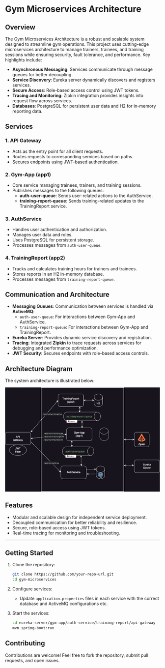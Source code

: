 # Gym Microservices Architecture

## Overview
The Gym Microservices Architecture is a robust and scalable system designed to streamline gym operations. This project uses cutting-edge microservices architecture to manage trainers, trainees, and training sessions while ensuring security, fault tolerance, and performance. Key highlights include:

- **Asynchronous Messaging**: Services communicate through message queues for better decoupling.
- **Service Discovery**: Eureka server dynamically discovers and registers services.
- **Secure Access**: Role-based access control using JWT tokens.
- **Tracing and Monitoring**: Zipkin integration provides insights into request flow across services.
- **Databases**: PostgreSQL for persistent user data and H2 for in-memory reporting data.

## Services

### 1. **API Gateway**
- Acts as the entry point for all client requests.
- Routes requests to corresponding services based on paths.
- Secures endpoints using JWT-based authentication.

### 2. **Gym-App (app1)**
- Core service managing trainees, trainers, and training sessions.
- Publishes messages to the following queues:
    - **auth-user-queue**: Sends user-related actions to the AuthService.
    - **training-report-queue**: Sends training-related updates to the TrainingReport service.

### 3. **AuthService**
- Handles user authentication and authorization.
- Manages user data and roles.
- Uses PostgreSQL for persistent storage.
- Processes messages from `auth-user-queue`.

### 4. **TrainingReport (app2)**
- Tracks and calculates training hours for trainers and trainees.
- Stores reports in an H2 in-memory database.
- Processes messages from `training-report-queue`.

## Communication and Architecture
- **Messaging Queues**: Communication between services is handled via **ActiveMQ**:
    - `auth-user-queue`: For interactions between Gym-App and AuthService.
    - `training-report-queue`: For interactions between Gym-App and TrainingReport.
- **Eureka Server**: Provides dynamic service discovery and registration.
- **Tracing**: Integrated **Zipkin** to trace requests across services for debugging and performance optimization.
- **JWT Security**: Secures endpoints with role-based access controls.

## Architecture Diagram
The system architecture is illustrated below:

![Architecture Diagram](./docs/microservice-diagram.png)

## Features
- Modular and scalable design for independent service deployment.
- Decoupled communication for better reliability and resilience.
- Secure, role-based access using JWT tokens.
- Real-time tracing for monitoring and troubleshooting.

---

## Getting Started
1. Clone the repository:
   ```bash
   git clone https://github.com/your-repo-url.git
   cd gym-microservices
   ```
   
2. Configure services:
    - Update `application.properties` files in each service with the correct database and ActiveMQ configurations etc.
3. Start the services:
    ```bash
    cd eureka-server/gym-app/auth-service/training-report/api-gateway
    mvn spring-boot:run
   ```
## Contributing
Contributions are welcome! Feel free to fork the repository, submit pull requests, and open issues.